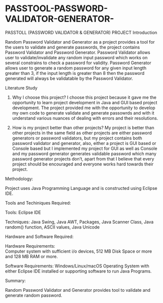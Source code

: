 # PASSTOOL-PASSWORD-VALIDATOR-GENERATOR-
PASSTOLL (PASSWORD VALIDATOR &amp; GENERATOR) PROJECT
Introduction

Random Password Validator and Generator as a project provides a tool for the users to validate and generate passwords, the project contains Password Validator and Password Generator. Password Validator allows user to validate/invalidate any random input password which works on several constrains to check a password for validity. Password Generator allows user to generate a random password for any given input length greater than 3, if the input length is greater than 8 then the password generated will always be validatable by the Password Validator.
 
Literature Study

1.	Why I choose this project?
I choose this project because it gave me the opportunity to learn project development in Java and GUI based project development. The project provided me with the opportunity to develop my own code to generate validate and generate passowrds and with it understand various nuances of dealing with errors and their resolutions.

2.	How is my project better than other projects?
My project is better than other projects in the same field as other projects are either password generators or password validators, but my project contains both password validator and generator, also, either a project is GUI based or Console based but I implemented my project for GUI as well as Console and my password generator generates validable password which many password generator projects don’t, apart from that I believe that every project should be encouraged and everyone works hard towards their project.

Methodology:

Project uses Java Programming Language and is constructed using Eclipse IDE.

Tools and Techiniques Required:

Tools: 
Eclipse IDE

Techniques: 
Java Swing, Java AWT, Packages, Java Scanner Class, Java random() function, ASCII values, Java Unicode





Hardware and Software Required:

Hardware Requirements:  
Computer system with sufficient i/o devices, 512 MB Disk Space or more and 128 MB RAM or more.

Software Requirements: 
Windows/Linux/macOS Operating System with either Eclipse IDE installed or supporting software to run Java Programs.

Summary:

Random Password Validator and Generator provides tool to validate and generate random password.
